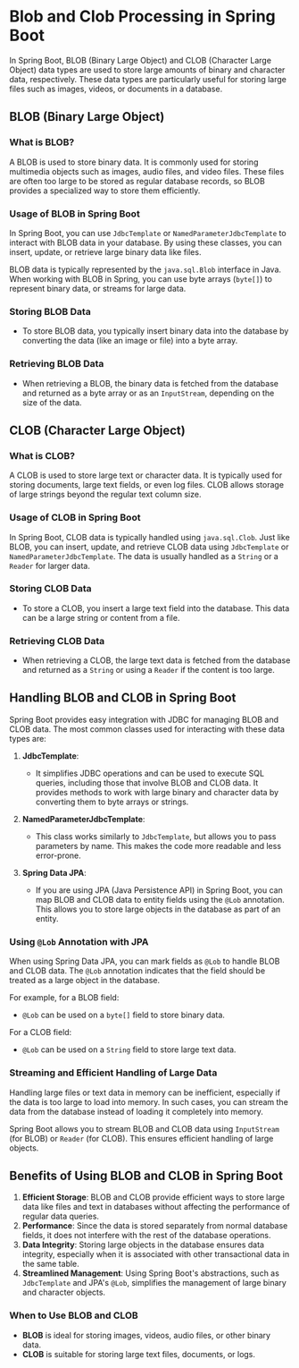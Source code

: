 # Blob and Clob Processing in Spring Boot

In Spring Boot, BLOB (Binary Large Object) and CLOB (Character Large Object) data types are used to store large amounts of binary and character data, respectively. These data types are particularly useful for storing large files such as images, videos, or documents in a database.

## BLOB (Binary Large Object)

### What is BLOB?
A BLOB is used to store binary data. It is commonly used for storing multimedia objects such as images, audio files, and video files. These files are often too large to be stored as regular database records, so BLOB provides a specialized way to store them efficiently.

### Usage of BLOB in Spring Boot
In Spring Boot, you can use `JdbcTemplate` or `NamedParameterJdbcTemplate` to interact with BLOB data in your database. By using these classes, you can insert, update, or retrieve large binary data like files.

BLOB data is typically represented by the `java.sql.Blob` interface in Java. When working with BLOB in Spring, you can use byte arrays (`byte[]`) to represent binary data, or streams for large data.

### Storing BLOB Data
- To store BLOB data, you typically insert binary data into the database by converting the data (like an image or file) into a byte array.
  
### Retrieving BLOB Data
- When retrieving a BLOB, the binary data is fetched from the database and returned as a byte array or as an `InputStream`, depending on the size of the data.

## CLOB (Character Large Object)

### What is CLOB?
A CLOB is used to store large text or character data. It is typically used for storing documents, large text fields, or even log files. CLOB allows storage of large strings beyond the regular text column size.

### Usage of CLOB in Spring Boot
In Spring Boot, CLOB data is typically handled using `java.sql.Clob`. Just like BLOB, you can insert, update, and retrieve CLOB data using `JdbcTemplate` or `NamedParameterJdbcTemplate`. The data is usually handled as a `String` or a `Reader` for larger data.

### Storing CLOB Data
- To store a CLOB, you insert a large text field into the database. This data can be a large string or content from a file.

### Retrieving CLOB Data
- When retrieving a CLOB, the large text data is fetched from the database and returned as a `String` or using a `Reader` if the content is too large.

## Handling BLOB and CLOB in Spring Boot

Spring Boot provides easy integration with JDBC for managing BLOB and CLOB data. The most common classes used for interacting with these data types are:

1. **JdbcTemplate**: 
   - It simplifies JDBC operations and can be used to execute SQL queries, including those that involve BLOB and CLOB data. It provides methods to work with large binary and character data by converting them to byte arrays or strings.

2. **NamedParameterJdbcTemplate**:
   - This class works similarly to `JdbcTemplate`, but allows you to pass parameters by name. This makes the code more readable and less error-prone.

3. **Spring Data JPA**:
   - If you are using JPA (Java Persistence API) in Spring Boot, you can map BLOB and CLOB data to entity fields using the `@Lob` annotation. This allows you to store large objects in the database as part of an entity.

### Using `@Lob` Annotation with JPA
When using Spring Data JPA, you can mark fields as `@Lob` to handle BLOB and CLOB data. The `@Lob` annotation indicates that the field should be treated as a large object in the database.

For example, for a BLOB field:
- `@Lob` can be used on a `byte[]` field to store binary data.

For a CLOB field:
- `@Lob` can be used on a `String` field to store large text data.

### Streaming and Efficient Handling of Large Data
Handling large files or text data in memory can be inefficient, especially if the data is too large to load into memory. In such cases, you can stream the data from the database instead of loading it completely into memory.

Spring Boot allows you to stream BLOB and CLOB data using `InputStream` (for BLOB) or `Reader` (for CLOB). This ensures efficient handling of large objects.

## Benefits of Using BLOB and CLOB in Spring Boot

1. **Efficient Storage**: BLOB and CLOB provide efficient ways to store large data like files and text in databases without affecting the performance of regular data queries.
2. **Performance**: Since the data is stored separately from normal database fields, it does not interfere with the rest of the database operations.
3. **Data Integrity**: Storing large objects in the database ensures data integrity, especially when it is associated with other transactional data in the same table.
4. **Streamlined Management**: Using Spring Boot's abstractions, such as `JdbcTemplate` and JPA's `@Lob`, simplifies the management of large binary and character objects.

### When to Use BLOB and CLOB

- **BLOB** is ideal for storing images, videos, audio files, or other binary data.
- **CLOB** is suitable for storing large text files, documents, or logs.
